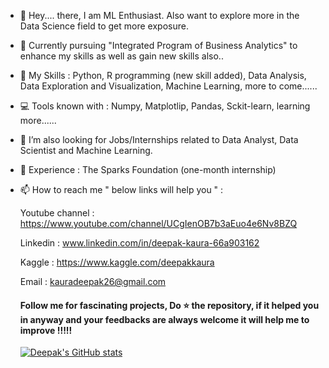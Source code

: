 - 👋 Hey.... there, I am ML Enthusiast. Also want to explore more in the Data Science field to get more exposure.  
- 👀 Currently pursuing "Integrated Program of Business Analytics" to enhance my skills as well as gain new skills also..   
- 🌱 My Skills : Python, R programming (new skill added), Data Analysis, Data Exploration and Visualization, Machine Learning, more to come...... 
- 💻 Tools known with : Numpy, Matplotlip, Pandas, Sckit-learn, learning more......
- 💞️ I’m also looking for Jobs/Internships related to Data Analyst, Data Scientist and Machine Learning.
- 🎊 Experience : The Sparks Foundation (one-month internship)
- 📫 How to reach me " below links will help you " :

  Youtube channel : https://www.youtube.com/channel/UCgIenOB7b3aEuo4e6Nv8BZQ
  
  Linkedin : www.linkedin.com/in/deepak-kaura-66a903162
  
  Kaggle : https://www.kaggle.com/deepakkaura
  
  Email : kauradeepak26@gmail.com
  
  #### Follow me for fascinating projects, Do ⭐ the repository, if it helped you in anyway and your feedbacks are always welcome it will help me to improve !!!!!
  
  
  [![Deepak's GitHub stats](https://github-readme-stats.vercel.app/api?username=deepak7642)](https://github.com/deepak7642/github-readme-stats)

<!---
deepak7642/deepak7642 is a ✨ special ✨ repository because its `README.md` (this file) appears on your GitHub profile.
You can click the Preview link to take a look at your changes.
--->
